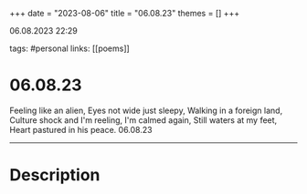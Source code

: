 +++
date = "2023-08-06"
title = "06.08.23"
themes = []
+++

06.08.2023 22:29

tags: #personal
links: [[poems]]

# 06.08.23

Feeling like an alien,
Eyes not wide just sleepy,
Walking in a foreign land,
Culture shock and I'm reeling,
I'm calmed again,
Still waters at my feet,
Heart pastured in his peace.
06.08.23

---

# Description

